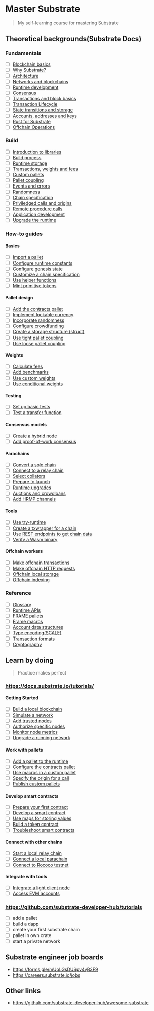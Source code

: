 # Master Substrate
> My self-learning course for mastering Substrate

## Theoretical backgrounds(Substrate Docs)
### Fundamentals
- [ ] [Blockchain basics](https://docs.substrate.io/main-docs/fundamentals/blockchain-basics/)
- [ ] [Why Substrate?](https://docs.substrate.io/main-docs/fundamentals/why-substrate/)
- [ ] [Architecture](https://docs.substrate.io/main-docs/fundamentals/architecture/)
- [ ] [Networks and blockchains](https://docs.substrate.io/main-docs/fundamentals/node-and-network-types/)
- [ ] [Runtime development](https://docs.substrate.io/main-docs/fundamentals/runtime-intro)
- [ ] [Consensus](https://docs.substrate.io/main-docs/fundamentals/consensus/)
- [ ] [Transactions and block basics](https://docs.substrate.io/main-docs/fundamentals/transaction-types/)
- [ ] [Transaction Lifecycle](https://docs.substrate.io/main-docs/fundamentals/transaction-lifecycle/)
- [ ] [State transitions and storage](https://docs.substrate.io/main-docs/fundamentals/state-transitions-and-storage/)
- [ ] [Accounts, addresses and keys](https://docs.substrate.io/main-docs/fundamentals/accounts-addresses-keys/)
- [ ] [Rust for Substrate](https://docs.substrate.io/main-docs/fundamentals/rust-basics/)
- [ ] [Offchain Operations](https://docs.substrate.io/main-docs/fundamentals/offchain-operations/)
### Build
- [ ] [Introduction to libraries](https://docs.substrate.io/main-docs/build/libraries/)
- [ ] [Build process](https://docs.substrate.io/main-docs/build/build-process/)
- [ ] [Runtime storage](https://docs.substrate.io/main-docs/build/runtime-storage/)
- [ ] [Transactions, weights and fees](https://docs.substrate.io/main-docs/build/tx-weights-fees/)
- [ ] [Custom pallets](https://docs.substrate.io/main-docs/build/custom-pallets/)
- [ ] [Pallet coupling](https://docs.substrate.io/main-docs/build/pallet-coupling/)
- [ ] [Events and errors](https://docs.substrate.io/main-docs/build/events-errors/)
- [ ] [Randomness](https://docs.substrate.io/main-docs/build/randomness/)
- [ ] [Chain specification](https://docs.substrate.io/main-docs/build/chain-spec/)
- [ ] [Priviledged calls and origins](https://docs.substrate.io/main-docs/build/origins/)
- [ ] [Remote procedure calls](https://docs.substrate.io/main-docs/build/custom-rpc/)
- [ ] [Application development](https://docs.substrate.io/main-docs/build/application-dev/)
- [ ] [Upgrade the runtime](https://docs.substrate.io/main-docs/build/upgrade/)
### How-to guides
#### Basics
- [ ] [Import a pallet](/reference/how-to-guides/basics/import-a-pallet/)
- [ ] [Configure runtime constants](/reference/how-to-guides/basics/configure-runtime-constants/)
- [ ] [Configure genesis state](/reference/how-to-guides/basics/configure-genesis-state)
- [ ] [Customize a chain specification](/reference/how-to-guides/basics/customize-a-chain-specification)
- [ ] [Use helper functions](/reference/how-to-guides/basics/use-helper-functions)
- [ ] [Mint primitive tokens](/reference/how-to-guides/basics/mint-basic-tokens/)
#### Pallet design
- [ ] [Add the contracts pallet](/reference/how-to-guides/pallet-design/add-contracts-pallet/)
- [ ] [Implement lockable currency](/reference/how-to-guides/pallet-design/implement-lockable-currency/)
- [ ] [Incorporate randomness](/reference/how-to-guides/pallet-design/incorporate-randomness/)
- [ ] [Configure crowdfunding](/reference/how-to-guides/pallet-design/configure-crowdfunding/)
- [ ] [Create a storage structure (struct)](/reference/how-to-guides/pallet-design/create-a-storage-structure/)
- [ ] [Use tight pallet coupling](/reference/how-to-guides/pallet-design/use-tight-coupling/)
- [ ] [Use loose pallet coupling](/reference/how-to-guides/pallet-design/use-loose-coupling/)
#### Weights
- [ ] [Calculate fees](/reference/how-to-guides/weights/calculate-fees/)
- [ ] [Add benchmarks](/reference/how-to-guides/weights/add-benchmarks/)
- [ ] [Use custom weights](/reference/how-to-guides/weights/use-custom-weights/)
- [ ] [Use conditional weights](/reference/how-to-guides/weights/use-conditional-weights/)
#### Testing
- [ ] [Set up basic tests](/reference/how-to-guides/testing/set-up-basic-tests/)
- [ ] [Test a transfer function](/reference/how-to-guides/testing/test-a-transfer-function/)
#### Consensus models
- [ ] [Create a hybrid node](/reference/how-to-guides/consensus-models/create-a-hybrid-node/)
- [ ] [Add proof-of-work consensus](/reference/how-to-guides/consensus-models/add-proof-of-work-consensus/)
#### Parachains
- [ ] [Convert a solo chain](/reference/how-to-guides/parachains/convert-a-solo-chain/)
- [ ] [Connect to a relay chain](/reference/how-to-guides/parachains/connect-to-a-relay-chain/)
- [ ] [Select collators](/reference/how-to-guides/parachains/select-collators/)
- [ ] [Prepare to launch](/reference/how-to-guides/parachains/prepare-to-launch/)
- [ ] [Runtime upgrades](/reference/how-to-guides/parachains/runtime-upgrade/)
- [ ] [Auctions and crowdloans](/reference/how-to-guides/parachains/auctions-and-crowdloans/)
- [ ] [Add HRMP channels](/reference/how-to-guides/parachains/add-hrmp-channels/)
#### Tools
- [ ] [Use try-runtime](/reference/how-to-guides/tools/use-try-runtime/)
- [ ] [Create a txwrapper for a chain](/reference/how-to-guides/tools/create-a-txwrapper/)
- [ ] [Use REST endpoints to get chain data](/reference/how-to-guides/tools/use-sidecar/)
- [ ] [Verify a Wasm binary](/reference/how-to-guides/tools/verify-wasm/)
#### Offchain workers
- [ ] [Make offchain transactions](/reference/how-to-guides/offchain-workers/offchain-transactions/)
- [ ] [Make offchain HTTP requests](/reference/how-to-guides/offchain-workers/offchain-http-requests/)
- [ ] [Offchain local storage](/reference/how-to-guides/offchain-workers/offchain-local-storage/)
- [ ] [Offchain indexing](/reference/how-to-guides/offchain-workers/offchain-indexing/)
### Reference
- [ ] [Glossary](https://docs.substrate.io/reference/glossary/)
- [ ] [Runtime APIs](https://docs.substrate.io/reference/command-line-tools/)
- [ ] [FRAME pallets](https://docs.substrate.io/reference/frame-pallets/)
- [ ] [Frame macros](https://docs.substrate.io/reference/frame-macros/)
- [ ] [Account data structures](https://docs.substrate.io/reference/account-data-structures/)
- [ ] [Type encoding(SCALE)](https://docs.substrate.io/reference/scale-codec/)
- [ ] [Transaction formats](https://docs.substrate.io/reference/how-to-guides/)
- [ ] [Cryptography](https://docs.substrate.io/reference/cryptography/)

## Learn by doing
> Practice makes perfect
### https://docs.substrate.io/tutorials/
#### Getting Started
- [ ] [Build a local blockchain](https://docs.substrate.io/tutorials/get-started/build-local-blockchain/)
- [ ] [Simulate a network](https://docs.substrate.io/tutorials/get-started/simulate-network/)
- [ ] [Add trusted nodes](https://docs.substrate.io/tutorials/get-started/trusted-network/)
- [ ] [Authorize specific nodes](https://docs.substrate.io/tutorials/get-started/permissioned-network/)
- [ ] [Monitor node metrics](https://docs.substrate.io/tutorials/get-started/node-metrics/)
- [ ] [Upgrade a running network](https://docs.substrate.io/tutorials/get-started/forkless-upgrade/)
#### Work with pallets
- [ ] [Add a pallet to the runtime](https://docs.substrate.io/tutorials/work-with-pallets/add-a-pallet/)
- [ ] [Configure the contracts pallet](https://docs.substrate.io/tutorials/work-with-pallets/contracts-pallet/)
- [ ] [Use macros in a custom pallet](https://docs.substrate.io/tutorials/work-with-pallets/use-macros-in-a-custom-pallet/)
- [ ] [Specify the origin for a call](https://docs.substrate.io/tutorials/work-with-pallets/specify-the-origin-for-a-call/)
- [ ] [Publish custom pallets](https://docs.substrate.io/tutorials/work-with-pallets/publish-custom-pallets/)
#### Develop smart contracts
- [ ] [Prepare your first contract](https://docs.substrate.io/tutorials/smart-contracts/prepare-your-first-contract/)
- [ ] [Develop a smart contract](https://docs.substrate.io/tutorials/smart-contracts/develop-a-smart-contract/)
- [ ] [Use maps for storing values](https://docs.substrate.io/tutorials/smart-contracts/use-maps-for-storing-values/)
- [ ] [Build a token contract](https://docs.substrate.io/tutorials/smart-contracts/use-maps-for-storing-values/)
- [ ] [Troubleshoot smart contracts](https://docs.substrate.io/tutorials/smart-contracts/troubleshoot-smart-contracts/)
#### Connect with other chains
- [ ] [Start a local relay chain](https://docs.substrate.io/tutorials/connect-other-chains/local-relay/)
- [ ] [Connect a local parachain](https://docs.substrate.io/tutorials/connect-other-chains/local-parachain/)
- [ ] [Connect to Rococo testnet](https://docs.substrate.io/tutorials/connect-other-chains/rococo-slot/)
#### Integrate with tools
- [ ] [Integrate a light client node](https://docs.substrate.io/tutorials/integrate-with-tools/substrate-connect/)
- [ ] [Access EVM accounts](https://docs.substrate.io/tutorials/integrate-with-tools/access-evm-accounts/)
### https://github.com/substrate-developer-hub/tutorials
- [ ] add a pallet
- [ ] build a dapp
- [ ] create your first substrate chain
- [ ] pallet in own crate
- [ ] start a private network

## Substrate engineer job boards
- https://forms.gle/mUoLGsDUSpy4yB3F9
- https://careers.substrate.io/jobs
## Other links
- https://github.com/substrate-developer-hub/awesome-substrate
